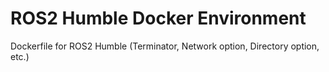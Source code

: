 # ROS2 Humble Docker Environment
Dockerfile for ROS2 Humble (Terminator, Network option, Directory option, etc.)
